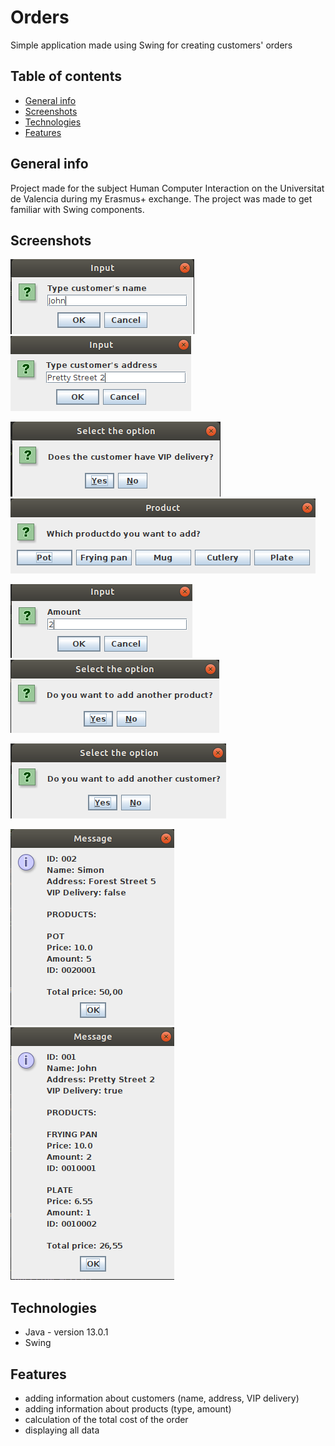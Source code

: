 # Orders
Simple application made using Swing for creating customers' orders 

## Table of contents
* [General info](#general-info)
* [Screenshots](#screenshots)
* [Technologies](#technologies)
* [Features](#features)

## General info
Project made for the subject Human Computer Interaction on the Universitat de Valencia during my Erasmus+ exchange. The project was made to get familiar with Swing components.

## Screenshots
<p float="left">
  <img src="./img/screenshot1.png" />
  <img src="./img/screenshot2.png" /> 
</p>
<p float="left">
  <img src="./img/screenshot3.png" />
  <img src="./img/screenshot4.png" /> 
</p>
<p float="left">
  <img src="./img/screenshot5.png" />
  <img src="./img/screenshot6.png" /> 
</p>
<p float="left">
  <img src="./img/screenshot7.png" />
</p>
<p float="left">
  <img src="./img/screenshot8.png" />
  <img src="./img/screenshot9.png" /> 
</p>


## Technologies
* Java - version 13.0.1
* Swing

## Features
* adding information about customers (name, address, VIP delivery)
* adding information about products (type, amount)
* calculation of the total cost of the order
* displaying all data



